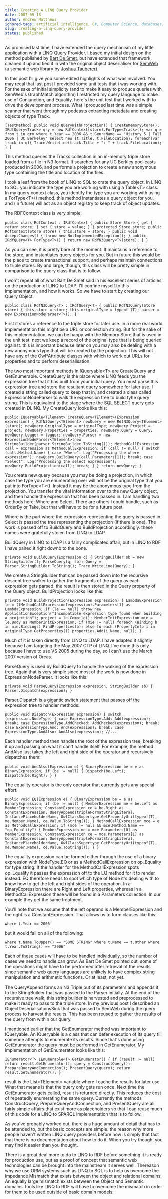 ```yaml
---
title: Creating A LINQ Query Provider
date: 2007-05-18
author: Andrew Matthews
ignored-tags: artificial intelligence, C#, Computer Science, databases, LINQ, ORM, programming, software
slug: creating-a-linq-query-provider
status: published
---
```


As promised last time, I have extended the query mechanism of my little
application with a LINQ Query Provider. I based my initial design on the method
published by
[Bart De Smet](http://community.bartdesmet.net/blogs/bart/archive/2007/04/05/the-iqueryable-tales-linq-to-ldap-part-0.aspx),
but have extended that framework, cleaned it up and tied it in with the original
object deserialiser for [SemWeb](http://razor.occams.info/code/semweb/) (a
semantic web library by [Joshua Tauberer](http://razor.occams.info/blog)).

In this post I'll give you some edited highlights of what was involved. You may
recal that last post I provided some unit tests that i was working with. For the
sake of initial simplicity (and to make it easy to produce queries with SemWeb's
GraphMatch algorithm) I restricted my query language to make use of Conjunction,
and Equality. here's the unit test that I worked with to drive the development
process. What I produced last time was a simple scanner that went through my
podcasts extracting metadata and creating objects of type Track.

    [TestMethod] public void QueryWithProjection() { CreateMemoryStore(); IRdfQuery<Track> qry = new RdfContext(store).ForType<Track>(); var q = from t in qry where t.Year == 2006 && t.GenreName == "History 5 | Fall 2006 | UC Berkeley" select new {t.Title, t.FileLocation}; foreach(var track in q){ Trace.WriteLine(track.Title + ": " + track.FileLocation); } }

This method queries the Tracks collection in an in-memory triple store loaded
from a file in N3 format. It searches for any UC Berkley pod-casts produced in
2006, and performs a projection to create a new anonymous type containing the
title and location of the files.

I took a leaf from the book of LINQ to SQL to crate the query object. In LINQ to
SQL you indicate the type you are working with using a Table\<T\> class. In my
query context class, you identify the type you are working with using a
ForType\<T\>() method. this method instantiates a query object for you, and (in
future) will act as an object registry to keep track of object updates.

The RDFContext class is very simple:

    public class RdfContext : IRdfContext { public Store Store { get { return store; } set { store = value; } } protected Store store; public RdfContext(Store store) { this.store = store; } public void AcceptChanges() { throw new NotImplementedException(); } public IRdfQuery<T> ForType<T>() { return new RdfN3Query<T>(store); } }

As you can see, it is pretty bare at the moment. It maintains a reference to the
store, and instantiates query objects for you. But in future this would be the
place to create transactional support, and perhaps maintain connections to
triple stores. By and large, though, this class will be pretty simple in
comparison to the query class that is to follow.

I won't repeat all of what Bart De Smet said in his excellent series of articles
on the production of LINQ to LDAP. I'll confine myself to this implementation,
and how it works. So we have to start by creating our Query Object:

    public class RdfN3Query<T> : IRdfQuery<T> { public RdfN3Query(Store store) { this.store = store; this.originalType = typeof (T); parser = new ExpressionNodeParser<T>(); }

First it stores a reference to the triple store for later use. In a more real
world implementation this might be a URL or connection string. But for the sake
of this implementation, we can be happy with the Memory Store that is used in
the unit test. next we keep a record of the original type that is being queried
against. this is important because later on you may also be dealing with a new
anonymous type that will be created by the projection. This will not have any of
the Owl\*Attribute classes with which to work out URLs for properties and to
perform deserialisation.

The two most important methods in IQueryable\<T\> are CreateQuery and
GetEnumerable. CreateQuery is the place where LINQ feeds you the expression tree
that it has built from your initial query. You must parse this expression tree
and store the resultant query somewhere for later use. I created a string called
query to keep that in, and created a class called ExpressionNodeParser to walk
the expression tree to build tyhe query string. This is equivalent to the stage
where the SQL SELECT query gets created in DLINQ. My CreateQuery looks like
this:

    public IQueryable<TElement> CreateQuery<TElement>(Expression expression) { RdfN3Query<TElement> newQuery = new RdfN3Query<TElement>(store); newQuery.OriginalType = originalType; newQuery.Project = project; newQuery.Properties = properties; newQuery.Query = Query; newQuery.Logger = logger; newQuery.Parser = new ExpressionNodeParser<TElement>(new StringBuilder(parser.StringBuilder.ToString())); MethodCallExpression call = expression as MethodCallExpression; if (call != null) { switch (call.Method.Name) { case "Where": Log("Processing the where expression"); newQuery.BuildQuery(call.Parameters[1]); break; case "Select": Log("Processing the select expression"); newQuery.BuildProjection(call); break; } } return newQuery; }

You create new query because you may be doing a projection, in which case the
type you are enumerating over will not be the original type that you put into
ForType\<T\>(). Instead it may be the anonymous type from the projection. You
transfer the vital information over to the new Query object, and then handle the
expression that has been passed in. I am handling two methods here: Where and
Select. There are others I could handle, such as OrderBy or Take, but that will
have to be for a future post.

Where is the part where the expression representing the query is passed in.
Select is passed the tree representing the projection (if there is one). The
work is passed off to BuildQuery and BuildProjection accordingly. these names
were gratefully stolen from LINQ to LDAP.

BuildQuery in LINQ to LDAP is a fairly complicated affair, but in LINQ to RDF I
have paired it right downb to the bone.

    private void BuildQuery(Expression q) { StringBuilder sb = new StringBuilder(); ParseQuery(q, sb); Query = Parser.StringBuilder.ToString(); Trace.WriteLine(Query); }

We create a StringBuilder that can be passed down into the recursive descent
tree walker to gather the fragments of the query as each expression gets parsed.
the result is then stored in the Query property of the Query object.
BuildProjection looks like this:

    private void BuildProjection(Expression expression) { LambdaExpression le = ((MethodCallExpression)expression).Parameters[1] as LambdaExpression; if (le == null) throw new ApplicationException("Incompatible expression type found when building a projection"); project = le.Compile(); MemberInitExpression mie = le.Body as MemberInitExpression; if (mie != null) foreach (Binding b in mie.Bindings) FindProperties(b); else foreach (PropertyInfo i in originalType.GetProperties()) properties.Add(i.Name, null); }

Much of it is taken directly from LINQ to LDAP. I have adapted it slightly
because I am targeting the May 2007 CTP of LINQ. I've done this only because I
have to use VS 2005 during the day, so I can't use the March 2007 version of
Orcas.

ParseQuery is used by BuildQuery to handle the walking of the expression tree.
Again that is very simple since most of the work is now done in
ExpressionNodeParser. It looks like this:

    private void ParseQuery(Expression expression, StringBuilder sb) { Parser.Dispatch(expression); }

Parser.Dispatch is a gigantic switch statement that passes off the expression
tree to handler methods:

    public void Dispatch(Expression expression) { switch (expression.NodeType) { case ExpressionType.Add: Add(expression); break; case ExpressionType.AddChecked: AddChecked(expression); break; case ExpressionType.And: And(expression); break; case ExpressionType.AndAlso: AndAlso(expression); //...

Each handler method then handles the root of the expression tree, breaking it up
and passing on what it can't handle itself. For example, the method AndAlso just
takes the left and right side of the operator and recursively dispatches them:

    public void AndAlso(Expression e) { BinaryExpression be = e as BinaryExpression; if (be != null) { Dispatch(be.Left); Dispatch(be.Right); } }

The equality operator is the only operator that currently gets any special
effort.

    public void EQ(Expression e) { BinaryExpression be = e as BinaryExpression; if (be != null) { MemberExpression me = be.Left as MemberExpression; ConstantExpression ce = be.Right as ConstantExpression; QueryAppend(tripleFormatStringLiteral, InstancePlaceholderName, OwlClassSupertype.GetPropertyUri(typeof(T), me.Member.Name), ce.Value.ToString()); } MethodCallExpression mce = e as MethodCallExpression; if (mce != null && mce.Method.Name == "op_Equality") { MemberExpression me = mce.Parameters[0] as MemberExpression; ConstantExpression ce = mce.Parameters[1] as ConstantExpression; QueryAppend(tripleFormatStringLiteral, InstancePlaceholderName, OwlClassSupertype.GetPropertyUri(typeof(T), me.Member.Name), ce.Value.ToString()); } }

The equality expression can be formed either through the use of a binary
expression with NodeType.EQ or as a MethodCallExpression on op\_Equality for
type string. If the handler for the MethodCallExpression spots op\_Equality it
passes the expression off to the EQ method for it to render instead. EQ
therefore needs to spot which type of Node it's dealing with to know how to get
the left and right sides of the operation. In a BinaryExpression there are Right
and Left properties, whereas in a MethodCallExpression these will be found in a
Parameters collection. In our example they get the same treatment.

You'll note that we assume that the left operand is a MemberExpression and the
right is a ConstantExpression. That allows us to form clauses like this:

    where t.Year == 2006

but it would fail on all of the following:

    where t.Name.ToUpper() == "SOME STRING" where t.Name == t.Other where t.Year.ToString() == "2006"

Each of these cases will have to be handled individually, so the number of cases
we need to handle can grow. As Bart De Smet pointed out, some of the operations
might have to be performed after retrieval of the results since semantic web
query languages are unlikely to have complex string manipulation and arithmetic
functions. Or at least, not yet.

The QueryAppend forms an N3 Triple out of its parameters and appends it to the
StringBuilder that was passed to the Parser initially. At the end of the
recursive tree walk, this string builder is harvested and preprocessed to make
it ready to pass to the triple store. In my previous post I described an
ObjectDeserialisationsSink that was passed to SemWeb during the query process to
harvest the results. This has been reused to gather the results of the query
from within our query.

I mentioned earlier that the GetEnumerator method was important to IQueryable.
An IQueryable is a class that can defer execution of its query till someone
attempts to enumerate its results. Since that's done using GetEnumerator the
query must be performed in GetEnumerator. My implementation of GetEnumerator
looks like this:

    IEnumerator<T> IEnumerable<T>.GetEnumerator() { if (result != null) return result.GetEnumerator(); query = ConstructQuery(); PrepareQueryAndConnection(); PresentQuery(query); return result.GetEnumerator(); }

result is the List\<TElement\> variable where I cache the results for later use.
What that means is that the query only gets run once. Next time the
GetEnumerator gets called, result is returned directly. This reduces the cost of
repeatedly enumerating the same query. Currently the methods ConstructQuery,
PrepareQueryAndConnection, and PresentQuery are all fairly simple affairs that
exist more as placeholders so that I can reuse much of this code for a LINQ to
SPARQL implementation that is to follow.

As you've probably worked out, there is a huge amount of detail that has to be
attended to, but the basic concepts are simple. the reason why more people
haven't written LINQ query providers before now is simply that fact that there
is no documentation about how to do it. When you try though, you may find it
easier than you thought.

There is a great deal more to do to LINQ to RDF before something it is ready for
production use, but as a proof of concept that semantic web technologies can be
brought into the mainstream it serves well. Thereason why we use ORM systems
such as LINQ to SQL is to help us overcome the Impedance Mismatch that exists
between the object and relational domains. An equally large mismatch exists
between the Object and Semantic domains. tools like LINQ to RDF will have to
overcome the mismatch in order for them to be used outside of basic domain
models.
